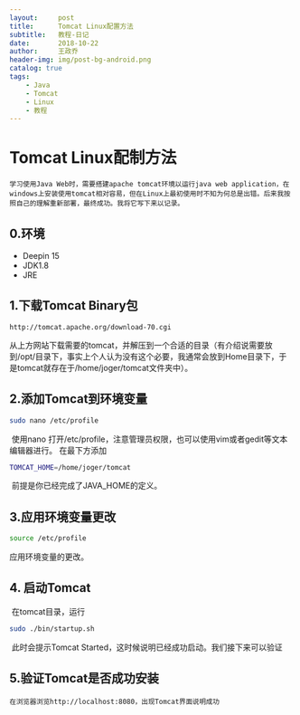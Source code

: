 ```yaml
---
layout:     post
title:      Tomcat Linux配置方法
subtitle:   教程-日记
date:       2018-10-22
author:     王政乔
header-img: img/post-bg-android.png
catalog: true
tags:
    - Java
    - Tomcat
    - Linux
    - 教程
---
```

# Tomcat Linux配制方法
	学习使用Java Web时，需要搭建apache tomcat环境以运行java web application，在windows上安装使用tomcat相对容易，但在Linux上最初使用时不知为何总是出错。后来我按照自己的理解重新部署，最终成功。我将它写下来以记录。

## 0.环境

- Deepin 15
- JDK1.8
- JRE

## 1.下载Tomcat Binary包
	http://tomcat.apache.org/download-70.cgi
​	从上方网站下载需要的tomcat，并解压到一个合适的目录（有介绍说需要放到/opt/目录下，事实上个人认为没有这个必要，我通常会放到Home目录下，于是tomcat就存在于/home/joger/tomcat文件夹中）。

## 2.添加Tomcat到环境变量

```bash
sudo nano /etc/profile
```

​	使用nano 打开/etc/profile，注意管理员权限，也可以使用vim或者gedit等文本编辑器进行。
在最下方添加
```bash
TOMCAT_HOME=/home/joger/tomcat
```
​	前提是你已经完成了JAVA_HOME的定义。
## 3.应用环境变量更改
```bash
source /etc/profile
```
应用环境变量的更改。
## 4. 启动Tomcat
​	在tomcat目录，运行
```bash
sudo ./bin/startup.sh
```
​	此时会提示Tomcat Started，这时候说明已经成功启动。我们接下来可以验证
 ## 5.验证Tomcat是否成功安装
 	在浏览器浏览http://localhost:8080，出现Tomcat界面说明成功